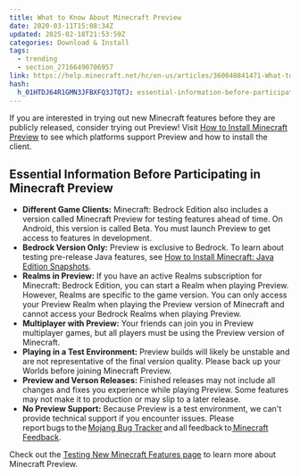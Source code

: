 ```yaml
---
title: What to Know About Minecraft Preview
date: 2020-03-11T15:08:34Z
updated: 2025-02-18T21:53:59Z
categories: Download & Install
tags:
  - trending
  - section_27166490706957
link: https://help.minecraft.net/hc/en-us/articles/360040841471-What-to-Know-About-Minecraft-Preview
hash:
  h_01HTDJ64R1GMN3JFBXFQ3JTQTJ: essential-information-before-participating-in-minecraft-preview
---
```


If you are interested in trying out new Minecraft features before they are publicly released, consider trying out Preview! Visit [How to Install Minecraft Preview](./How-to-Install-Minecraft-Preview.md) to see which platforms support Preview and how to install the client.

## Essential Information Before Participating in Minecraft Preview

- **Different Game Clients:** Minecraft: Bedrock Edition also includes a version called Minecraft Preview for testing features ahead of time. On Android, this version is called Beta. You must launch Preview to get access to features in development.
- **Bedrock Version Only:** Preview is exclusive to Bedrock. To learn about testing pre-release Java features, see [How to Install Minecraft: Java Edition Snapshots](https://help.minecraft.net/hc/en-us/articles/20364354829709).
- **Realms in Preview:** If you have an active Realms subscription for Minecraft: Bedrock Edition, you can start a Realm when playing Preview. However, Realms are specific to the game version. You can only access your Preview Realm when playing the Preview version of Minecraft and cannot access your Bedrock Realms when playing Preview. 
- **Multiplayer with Preview:** Your friends can join you in Preview multiplayer games, but all players must be using the Preview version of Minecraft.
- **Playing in a Test Environment:** Preview builds will likely be unstable and are not representative of the final version quality. Please back up your Worlds before joining Minecraft Preview. 
- **Preview and Verson Releases:** Finished releases may not include all changes and fixes you experience while playing Preview. Some features may not make it to production or may slip to a later release. 
- **No Preview Support:** Because Preview is a test environment, we can't provide technical support if you encounter issues. Please report bugs to the [Mojang Bug Tracker](https://bugs.mojang.com/secure/Dashboard.jspa) and all feedback to[ Minecraft Feedback](https://feedback.minecraft.net/hc/en-us).

Check out the [Testing New Minecraft Features page](https://www.minecraft.net/en-us/article/testing-new-minecraft-features) to learn more about Minecraft Preview.
